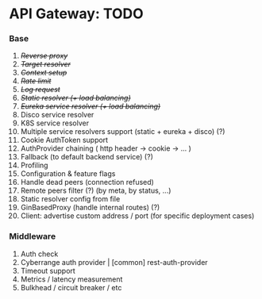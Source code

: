 # API Gateway: TODO

### Base
1. *~~Reverse proxy~~*
2. *~~Target resolver~~*
3. *~~Context setup~~*
4. *~~Rate limit~~*
5. *~~Log request~~*
6. *~~Static resolver (+ load balancing)~~*
7. *~~Eureka service resolver (+ load balancing)~~*
8. Disco service resolver
9. K8S service resolver
10. Multiple service resolvers support (static + eureka + disco) (?)
11. Cookie AuthToken support
12. AuthProvider chaining ( http header -> cookie -> ... )
13. Fallback (to default backend service) (?)
14. Profiling
15. Configuration & feature flags
16. Handle dead peers (connection refused)
17. Remote peers filter (?) (by meta, by status, ...)
18. Static resolver config from file
19. GinBasedProxy (handle internal routes) (?)
20. Client: advertise custom address / port (for specific deployment cases)



### Middleware
1. Auth check
2. Cyberrange auth provider | [common] rest-auth-provider
3. Timeout support
4. Metrics / latency measurement
5. Bulkhead / circuit breaker / etc
